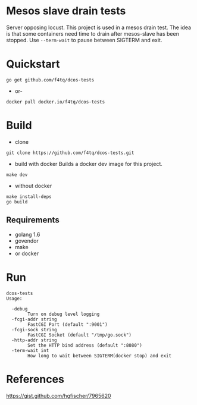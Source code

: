 Mesos slave drain tests
=======================
Server opposing locust.  This project is used in a mesos drain test.  The idea is that some containers need time to drain after mesos-slave has been stopped.  Use `--term-wait` to pause between SIGTERM and exit.

# Quickstart
```
go get github.com/f4tq/dcos-tests
```
- or-
```
docker pull docker.io/f4tq/dcos-tests
```

# Build
- clone
```
git clone https://github.com/f4tq/dcos-tests.git
```
- build with docker
Builds a docker dev image for this project.
```
make dev
```
- without docker
```
make install-deps
go build

```

## Requirements
- golang 1.6
- govendor
- make
- or docker

# Run
```
dcos-tests
Usage:

  -debug
        Turn on debug level logging
  -fcgi-addr string
        FastCGI Port (default ":9001")
  -fcgi-sock string
        FastCGI Socket (default "/tmp/go.sock")
  -http-addr string
        Set the HTTP bind address (default ":8080")
  -term-wait int
        How long to wait between SIGTERM(docker stop) and exit
```
# References
https://gist.github.com/hgfischer/7965620

